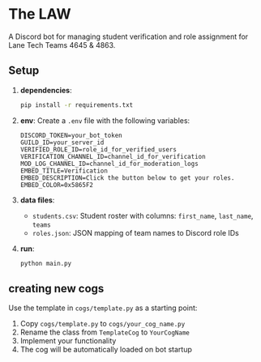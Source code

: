 # The LAW

A Discord bot for managing student verification and role assignment for Lane Tech Teams 4645 & 4863.


## Setup

1. **dependencies**:
   ```bash
   pip install -r requirements.txt
   ```

2. **env**:
   Create a `.env` file with the following variables:
   ```
   DISCORD_TOKEN=your_bot_token
   GUILD_ID=your_server_id
   VERIFIED_ROLE_ID=role_id_for_verified_users
   VERIFICATION_CHANNEL_ID=channel_id_for_verification
   MOD_LOG_CHANNEL_ID=channel_id_for_moderation_logs
   EMBED_TITLE=Verification
   EMBED_DESCRIPTION=Click the button below to get your roles.
   EMBED_COLOR=0x5865F2
   ```

3. **data files**:
   - `students.csv`: Student roster with columns: `first_name`, `last_name`, `teams`
   - `roles.json`: JSON mapping of team names to Discord role IDs

4. **run**:
   ```bash
   python main.py
   ```

## creating new cogs

Use the template in `cogs/template.py` as a starting point:

1. Copy `cogs/template.py` to `cogs/your_cog_name.py`
2. Rename the class from `TemplateCog` to `YourCogName`
3. Implement your functionality
4. The cog will be automatically loaded on bot startup
